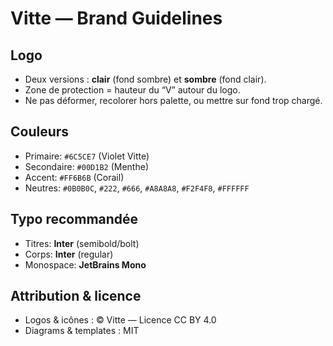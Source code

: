 # Vitte — Brand Guidelines

## Logo
- Deux versions : **clair** (fond sombre) et **sombre** (fond clair).
- Zone de protection = hauteur du “V” autour du logo.
- Ne pas déformer, recolorer hors palette, ou mettre sur fond trop chargé.

## Couleurs
- Primaire: `#6C5CE7` (Violet Vitte)
- Secondaire: `#00D1B2` (Menthe)
- Accent: `#FF6B6B` (Corail)
- Neutres: `#0B0B0C`, `#222`, `#666`, `#A8A8A8`, `#F2F4F8`, `#FFFFFF`

## Typo recommandée
- Titres: **Inter** (semibold/bolt)
- Corps: **Inter** (regular)
- Monospace: **JetBrains Mono**

## Attribution & licence
- Logos & icônes : © Vitte — Licence CC BY 4.0
- Diagrams & templates : MIT
